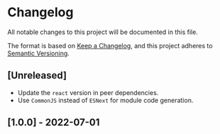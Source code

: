# Changelog

All notable changes to this project will be documented in this file.

The format is based on [Keep a Changelog](https://keepachangelog.com/en/1.0.0/), and this project adheres to [Semantic Versioning](https://semver.org/spec/v2.0.0.html).

## [Unreleased]

-   Update the `react` version in peer dependencies.
-   Use `CommonJS` instead of `ESNext` for module code generation.

## [1.0.0] - 2022-07-01
